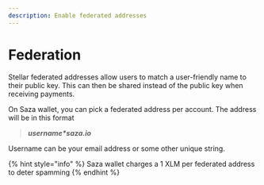 ```yaml
---
description: Enable federated addresses
---
```


# Federation

Stellar federated addresses allow users to match a user-friendly name to their public key. This can then be shared instead of the public key when receiving payments.

On Saza wallet, you can pick a federated address per account. The address will be in this format

> _**username\*saza.io**_

Username can be your email address or some other unique string.

{% hint style="info" %}
Saza wallet charges a 1 XLM per federated address to deter spamming
{% endhint %}

